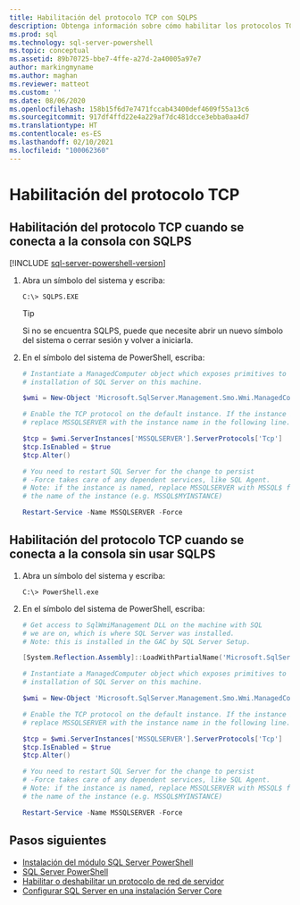 ```yaml
---
title: Habilitación del protocolo TCP con SQLPS
description: Obtenga información sobre cómo habilitar los protocolos TCP mediante SQLPS.
ms.prod: sql
ms.technology: sql-server-powershell
ms.topic: conceptual
ms.assetid: 89b70725-bbe7-4ffe-a27d-2a40005a97e7
author: markingmyname
ms.author: maghan
ms.reviewer: matteot
ms.custom: ''
ms.date: 08/06/2020
ms.openlocfilehash: 158b15f6d7e7471fccab43400def4609f55a13c6
ms.sourcegitcommit: 917df4ffd22e4a229af7dc481dcce3ebba0aa4d7
ms.translationtype: HT
ms.contentlocale: es-ES
ms.lasthandoff: 02/10/2021
ms.locfileid: "100062360"
---
```

# <a name="how-to-enable-the-tcp-protocol"></a>Habilitación del protocolo TCP

## <a name="how-to-enable-the-tcp-protocol-when-connected-to-the-console-with-sqlps"></a>Habilitación del protocolo TCP cuando se conecta a la consola con SQLPS

[!INCLUDE [sql-server-powershell-version](../includes/sql-server-powershell-version.md)]

1. Abra un símbolo del sistema y escriba:

    ```console
    C:\> SQLPS.EXE
    ```

    > [!TIP]
    > Si no se encuentra SQLPS, puede que necesite abrir un nuevo símbolo del sistema o cerrar sesión y volver a iniciarla.

2. En el símbolo del sistema de PowerShell, escriba:

    ```powershell
    # Instantiate a ManagedComputer object which exposes primitives to control the
    # installation of SQL Server on this machine.

    $wmi = New-Object 'Microsoft.SqlServer.Management.Smo.Wmi.ManagedComputer' localhost

    # Enable the TCP protocol on the default instance. If the instance is named, 
    # replace MSSQLSERVER with the instance name in the following line.

    $tcp = $wmi.ServerInstances['MSSQLSERVER'].ServerProtocols['Tcp']
    $tcp.IsEnabled = $true  
    $tcp.Alter()  

    # You need to restart SQL Server for the change to persist
    # -Force takes care of any dependent services, like SQL Agent.
    # Note: if the instance is named, replace MSSQLSERVER with MSSQL$ followed by
    # the name of the instance (e.g. MSSQL$MYINSTANCE)

    Restart-Service -Name MSSQLSERVER -Force
    ```

## <a name="how-to-enable-the-tcp-protocol-when-connected-to-the-console-not-using-sqlps"></a>Habilitación del protocolo TCP cuando se conecta a la consola sin usar SQLPS

1. Abra un símbolo del sistema y escriba:

    ```console
    C:\> PowerShell.exe
    ```

2. En el símbolo del sistema de PowerShell, escriba:

    ```powershell
    # Get access to SqlWmiManagement DLL on the machine with SQL
    # we are on, which is where SQL Server was installed.
    # Note: this is installed in the GAC by SQL Server Setup.

    [System.Reflection.Assembly]::LoadWithPartialName('Microsoft.SqlServer.SqlWmiManagement')

    # Instantiate a ManagedComputer object which exposes primitives to control the
    # installation of SQL Server on this machine.

    $wmi = New-Object 'Microsoft.SqlServer.Management.Smo.Wmi.ManagedComputer' localhost

    # Enable the TCP protocol on the default instance. If the instance is named, 
    # replace MSSQLSERVER with the instance name in the following line.

    $tcp = $wmi.ServerInstances['MSSQLSERVER'].ServerProtocols['Tcp']
    $tcp.IsEnabled = $true  
    $tcp.Alter()  

    # You need to restart SQL Server for the change to persist
    # -Force takes care of any dependent services, like SQL Agent.
    # Note: if the instance is named, replace MSSQLSERVER with MSSQL$ followed by
    # the name of the instance (e.g. MSSQL$MYINSTANCE)

    Restart-Service -Name MSSQLSERVER -Force
    ```

## <a name="next-steps"></a>Pasos siguientes

- [Instalación del módulo SQL Server PowerShell](download-sql-server-ps-module.md)
- [SQL Server PowerShell](sql-server-powershell.md)
- [Habilitar o deshabilitar un protocolo de red de servidor](../database-engine/configure-windows/enable-or-disable-a-server-network-protocol.md)
- [Configurar SQL Server en una instalación Server Core](../database-engine/install-windows/configure-sql-server-on-a-server-core-installation.md)

